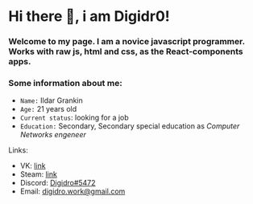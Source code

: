 # Hi there 👋, i am Digidr0!
### Welcome to my page. I am a novice javascript programmer. Works with raw js, html and css, as the React-components apps.

### Some information about me:
- `Name:` Ildar Grankin
- `Age:` 21 years old
- `Current status`: looking for a job
- `Education:` Secondary, Secondary special education as *Computer Networks engeneer*


Links:

- VK: [link](https://vk.com/digidro)
- Steam: [link](https://steamcommunity.com/id/Digidro/)
- Discord: [Digidro#5472](https://discordapp.com/users/330829326297726977)
- Email: digidro.work@gmail.com 
